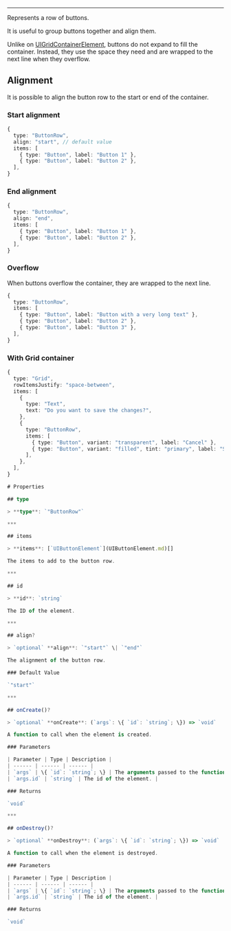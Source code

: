 ***

Represents a row of buttons.

It is useful to group buttons together and align them.

Unlike on [UIGridContainerElement](UIGridContainerElement.md), buttons do not expand to fill the container.
Instead, they use the space they need and are wrapped to the next line when they overflow.

## Alignment

It is possible to align the button row to the start or end of the container.

### Start alignment

```typescript
{
  type: "ButtonRow",
  align: "start", // default value
  items: [
    { type: "Button", label: "Button 1" },
    { type: "Button", label: "Button 2" },
  ],
}
```

### End alignment

```typescript
{
  type: "ButtonRow",
  align: "end",
  items: [
    { type: "Button", label: "Button 1" },
    { type: "Button", label: "Button 2" },
  ],
}
```

### Overflow

When buttons overflow the container, they are wrapped to the next line.

```typescript
{
  type: "ButtonRow",
  items: [
    { type: "Button", label: "Button with a very long text" },
    { type: "Button", label: "Button 2" },
    { type: "Button", label: "Button 3" },
  ],
}
```

### With Grid container

```typescript
{
  type: "Grid",
  rowItemsJustify: "space-between",
  items: [
    {
      type: "Text",
      text: "Do you want to save the changes?",
    },
    {
      type: "ButtonRow",
      items: [
        { type: "Button", variant: "transparent", label: "Cancel" },
        { type: "Button", variant: "filled", tint: "primary", label: "Save" },
      ],
    },
  ],
}

# Properties

## type

> **type**: `"ButtonRow"`

***

## items

> **items**: [`UIButtonElement`](UIButtonElement.md)[]

The items to add to the button row.

***

## id

> **id**: `string`

The ID of the element.

***

## align?

> `optional` **align**: `"start"` \| `"end"`

The alignment of the button row.

### Default Value

`"start"`

***

## onCreate()?

> `optional` **onCreate**: (`args`: \{ `id`: `string`; \}) => `void`

A function to call when the element is created.

### Parameters

| Parameter | Type | Description |
| ------ | ------ | ------ |
| `args` | \{ `id`: `string`; \} | The arguments passed to the function. |
| `args.id` | `string` | The id of the element. |

### Returns

`void`

***

## onDestroy()?

> `optional` **onDestroy**: (`args`: \{ `id`: `string`; \}) => `void`

A function to call when the element is destroyed.

### Parameters

| Parameter | Type | Description |
| ------ | ------ | ------ |
| `args` | \{ `id`: `string`; \} | The arguments passed to the function. |
| `args.id` | `string` | The id of the element. |

### Returns

`void`
```
